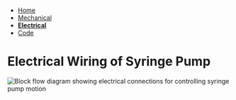 - [Home](/CHBE-5890-Syringe-Pump-Build/index)
- [Mechanical](/CHBE-5890-Syringe-Pump-Build/mechanical)
- **[Electrical](/CHBE-5890-Syringe-Pump-Build/electrical)**
- [Code](/CHBE-5890-Syringe-Pump-Build/code)

# Electrical Wiring of Syringe Pump

![Block flow diagram showing electrical connections for controlling syringe pump motion](/CHBE-5890-Syringe-Pump-Build/Images/Wiring-Diagram.png)
